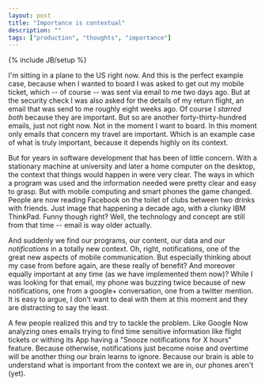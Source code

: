 ```yaml
---
layout: post
title: "Importance is contextual"
description: ""
tags: ["production", "thoughts", "importance"]
---
```

{% include JB/setup %}

I'm sitting in a plane to the US right now. And this is the perfect example case, because when I wanted to board I was asked to get out my mobile ticket, which -- of course -- was sent via email to me two days ago. But at the security check I was also asked for the details of my return flight, an email that was send to me roughly eight weeks ago. Of course I _starred both_ because they are important. But so are another forty-thirty-hundred emails, just not right now. Not in the moment I want to board. In this moment only emails that concern my travel are important. Which is an example case of what is truly important, because it depends highly on its context.

But for years in software development that has been of little concern. With a stationary machine at university and later a home computer on the desktop, the context that things would happen in were very clear. The ways in which a program was used and the information needed were pretty clear and easy to grasp. But with mobile computing and smart phones the game changed. People are now reading Facebook on the toilet of clubs between two drinks with friends. Just image that happening a decade ago, with a clunky IBM ThinkPad. Funny though right? Well, the technology and concept are still from that time -- email is way older actually.

And suddenly we find our programs, our content, our data and _our notifications_ in a totally new context. Oh, right, notifications, one of the great new aspects of mobile communication. But especially thinking about my case from before again, are these really of benefit? And moreover equally important at any time (as we have implemented them now)? While I was looking for that email, my phone was buzzing twice because of new notifications, one from a google+ conversation, one from a twitter mention. It is easy to argue, I don't want to deal with them at this moment and they are distracting to say the least. 

A few people realized this and try to tackle the problem. Like Google Now analyzing ones emails trying to find time sensitive information like flight tickets or withing its App having a "Snooze notifications for X hours" feature. Because otherwise, notifications just become noise and overtime will be another thing our brain learns to ignore. Because our brain is able to understand what is important from the context we are in, our phones aren't (yet).
